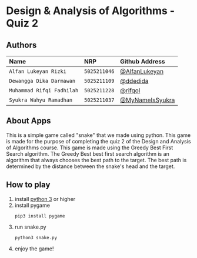 # Design & Analysis of Algorithms - Quiz 2

## Authors
| Name                  | NRP          | Github Address                                     | 
| :--------             | :-------     | :-------------------------                         |
| `Alfan Lukeyan Rizki` | `5025211046` | [@AlfanLukeyan](https://github.com/AlfanLukeyan)   |
| `Dewangga Dika Darmawan`   | `5025211109` | [@ddedida](https://github.com/ddedida)             |
| `Muhammad Rifqi Fadhilah` | `5025211228` | [@rifqol](https://github.com/rifqol)
| `Syukra Wahyu Ramadhan`  | `5025211037` | [@MyNameIsSyukra](https://github.com/MyNameIsSyukra)       |


## About Apps
This is a simple game called "snake" that we made using python. This game is made for the purpose of completing the quiz 2 of the Design and Analysis of Algorithms course. This game is made using the Greedy Best First Search algorithm. The Greedy Best best first search algorithm is an algorithm that always chooses the best path to the target. The best path is determined by the distance between the snake's head and the target.

## How to play
1. install [python 3](https://www.python.org/) or higher
2. install pygame
    ```
    pip3 install pygame
    ```
3. run snake.py
    ```
    python3 snake.py
    ```
4. enjoy the game!